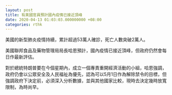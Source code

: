 ```yaml
---
layout: post
title: 有美國官員預計國內疫情已接近頂峰
date: 2020-04-13 01:03:03.000000000 +08:00
categories: rthk
---
```


美國的新型肺炎疫情持續，累計超過53萬人確診，死亡人數突破2萬人。

美國聯邦食品及藥物管理局局長哈恩預計，國內疫情已接近頂峰，但政府仍然會每日作最新評估。

對於總統特朗普要在今個星期內，成立一個專責重開經濟活動的小組，哈恩強調，政府仍會以公眾安全及人民福祉為優先，認為可以5月1日作為解除禁令的目標，但強調政府下決定前，必須深入分析數據，並與其他國家比較，現時去決定幾時放寬限制，為時尚早。
